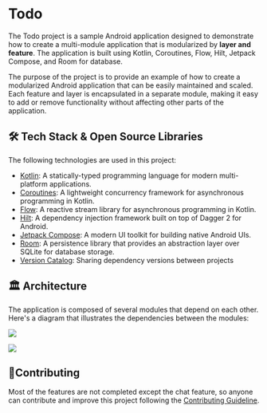 # Todo

The Todo project is a sample Android application designed to demonstrate how to create a multi-module application that is modularized by **layer and feature**. The application is built using Kotlin, Coroutines, Flow, Hilt, Jetpack Compose, and Room for database.

The purpose of the project is to provide an example of how to create a modularized Android application that can be easily maintained and scaled. Each feature and layer is encapsulated in a separate module, making it easy to add or remove functionality without affecting other parts of the application.


## 🛠 Tech Stack & Open Source Libraries

The following technologies are used in this project:
- [Kotlin](https://kotlinlang.org/): A statically-typed programming language for modern multi-platform applications.
- [Coroutines](https://kotlinlang.org/docs/coroutines-overview.html): A lightweight concurrency framework for asynchronous programming in Kotlin.
- [Flow](https://kotlinlang.org/docs/flow.html): A reactive stream library for asynchronous programming in Kotlin.
- [Hilt](https://dagger.dev/hilt/): A dependency injection framework built on top of Dagger 2 for Android.
- [Jetpack Compose](https://developer.android.com/jetpack/compose): A modern UI toolkit for building native Android UIs.
- [Room](https://developer.android.com/training/data-storage/room): A persistence library that provides an abstraction layer over SQLite for database storage.
- [Version Catalog](https://docs.gradle.org/current/userguide/platforms.html#sub::toml-dependencies-format): Sharing dependency versions between projects

## 🏛️ Architecture

The application is composed of several modules that depend on each other. Here's a diagram that illustrates the dependencies between the modules:

[![](https://mermaid.ink/img/pako:eNqVlFGLozAUhf9KyL5YsKK1ttaBhc62fVtY2HmauizpJO7IaLxohO2W_ve90Vq14wzWQtJ7ck5MPklO9CXjggb0T87glTxtHkgoQ1mUh1o4sELsH7H5FUqCT6GOiahUEsVJEnzZrXf2dmEWKs_eRFM-3JrL-GL3l9-220dy9df1Oz-TPM9iPiZUT2-U8aStL3Hj0uOIkLyzq0jtn1jxVpCdYKrM-5uL1OitRYpnKYvlJWDbu_Vq3a6zrm8S96DA-ZliY_x63pZBnTN00yrVSo26m7QpMp1-vQ5342RqkTiFRKRCqoJYPdsNT9j_yDNcphgmCuOJwt1E4S6iMJoo9IjCO6IwSBQaotAjCh8RhWGifL_BQI8iHw2R88N4fjzFCyApPg9o-80b8ixLx3BEq8EPk2uhcyj81n2j1ksw6q5vHWCGI2EDjAFUuPWpbys8wp0CtPt6VLXU7LmSqw-jRaxg2ARdU_dHCDVpKnIMcbxET1oJqXrF1YY0wL9cRKxMVEhDeUYrK1X28yhfaKDyUpi01DOLTczwq6c0iFhSoCp4rLL8e30xV_ezSYHJZ8TRBLGkwYn-pYHvW_PFcmavXGzmvkmPNHBsz_JmM9v1vZXj-o6_OJv0XxW3raXne0tv7q7mnuvMPOf8H7E25gU?type=png)](https://mermaid.live/edit#pako:eNqVlFGLozAUhf9KyL5YsKK1ttaBhc62fVtY2HmauizpJO7IaLxohO2W_ve90Vq14wzWQtJ7ck5MPklO9CXjggb0T87glTxtHkgoQ1mUh1o4sELsH7H5FUqCT6GOiahUEsVJEnzZrXf2dmEWKs_eRFM-3JrL-GL3l9-220dy9df1Oz-TPM9iPiZUT2-U8aStL3Hj0uOIkLyzq0jtn1jxVpCdYKrM-5uL1OitRYpnKYvlJWDbu_Vq3a6zrm8S96DA-ZliY_x63pZBnTN00yrVSo26m7QpMp1-vQ5342RqkTiFRKRCqoJYPdsNT9j_yDNcphgmCuOJwt1E4S6iMJoo9IjCO6IwSBQaotAjCh8RhWGifL_BQI8iHw2R88N4fjzFCyApPg9o-80b8ixLx3BEq8EPk2uhcyj81n2j1ksw6q5vHWCGI2EDjAFUuPWpbys8wp0CtPt6VLXU7LmSqw-jRaxg2ARdU_dHCDVpKnIMcbxET1oJqXrF1YY0wL9cRKxMVEhDeUYrK1X28yhfaKDyUpi01DOLTczwq6c0iFhSoCp4rLL8e30xV_ezSYHJZ8TRBLGkwYn-pYHvW_PFcmavXGzmvkmPNHBsz_JmM9v1vZXj-o6_OJv0XxW3raXne0tv7q7mnuvMPOf8H7E25gU)

[![](https://mermaid.ink/img/pako:eNpVkE1vwjAMhv9KZC5MqlD6EZpmJxhlh43Tdpp6yYiBammC0lQaQ_z3hbbbmCNFfu3HlvyeYWsVgoC9k8cDeV1Vpu3eB_GMezSqMiRE608axwrZ1VqLyXpN-4ha7-wHiklZlve39KNDNCNM6XpRLMgvO-h_-FJ3ONI8fyjL5R896JHu106frNe1IRurOo3t3dC6rpgujHK2Vjet_orhEQIRNOgaWatw9flaqcAfsMEKREgV7mSnfQWVuQRUdt6-nMwWhHcdRtAdlfS4qmWwqAGxk7oNVVS1t24zONkbGsFRmjdrm5_BIEGc4RME57Nsnie0SMOX8QhOIGLKZixJaMpZEac85vNLBF_9OJ3ljLOcZWmRsTRO2OUbQEqGiQ?type=png)](https://mermaid.live/edit#pako:eNpVkE1vwjAMhv9KZC5MqlD6EZpmJxhlh43Tdpp6yYiBammC0lQaQ_z3hbbbmCNFfu3HlvyeYWsVgoC9k8cDeV1Vpu3eB_GMezSqMiRE608axwrZ1VqLyXpN-4ha7-wHiklZlve39KNDNCNM6XpRLMgvO-h_-FJ3ONI8fyjL5R896JHu106frNe1IRurOo3t3dC6rpgujHK2Vjet_orhEQIRNOgaWatw9flaqcAfsMEKREgV7mSnfQWVuQRUdt6-nMwWhHcdRtAdlfS4qmWwqAGxk7oNVVS1t24zONkbGsFRmjdrm5_BIEGc4RME57Nsnie0SMOX8QhOIGLKZixJaMpZEac85vNLBF_9OJ3ljLOcZWmRsTRO2OUbQEqGiQ)

## 🤝Contributing

Most of the features are not completed except the chat feature, so anyone can contribute and improve this project following the [Contributing Guideline](https://github.com/skydoves/chatgpt-android/blob/main/CONTRIBUTING.md).